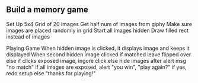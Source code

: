 ## Build a memory game
Set Up
5x4 Grid of 20 images
  Get half num of images from giphy
  Make sure images are placed randomly in grid 
Start all images hidden
  Draw filled rect instead of images

Playing Game
When hidden image is clicked, it displays image and keeps it displayed
When second hidden image clicked
  if matched leave flipped over
  else if clicks exposed image, ingore click
  else hide images after alert msg "no match"
    if all images are exposed, alert "you win", "play again?"
      if yes, redo setup
      else "thanks for playing!" 